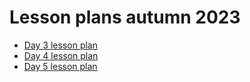# Lesson plans autumn 2023

 * [Day 3 lesson plan](day_3_lesson_plan.md)
 * [Day 4 lesson plan](day_4_lesson_plan.md)
 * [Day 5 lesson plan](day_5_lesson_plan.md)
